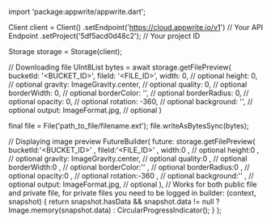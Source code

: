 import 'package:appwrite/appwrite.dart';

Client client = Client()
    .setEndpoint('https://cloud.appwrite.io/v1') // Your API Endpoint
    .setProject('5df5acd0d48c2'); // Your project ID

Storage storage = Storage(client);

// Downloading file
UInt8List bytes = await storage.getFilePreview(
    bucketId: '<BUCKET_ID>',
    fileId: '<FILE_ID>',
    width: 0, // optional
    height: 0, // optional
    gravity: ImageGravity.center, // optional
    quality: 0, // optional
    borderWidth: 0, // optional
    borderColor: '', // optional
    borderRadius: 0, // optional
    opacity: 0, // optional
    rotation: -360, // optional
    background: '', // optional
    output: ImageFormat.jpg, // optional
)

final file = File('path_to_file/filename.ext');
file.writeAsBytesSync(bytes);

// Displaying image preview
FutureBuilder(
    future: storage.getFilePreview(
    bucketId:'<BUCKET_ID>' ,
    fileId:'<FILE_ID>' ,
    width:0 , // optional
    height:0 , // optional
    gravity: ImageGravity.center, // optional
    quality:0 , // optional
    borderWidth:0 , // optional
    borderColor:'' , // optional
    borderRadius:0 , // optional
    opacity:0 , // optional
    rotation:-360 , // optional
    background:'' , // optional
    output: ImageFormat.jpg, // optional
), // Works for both public file and private file, for private files you need to be logged in
    builder: (context, snapshot) {
      return snapshot.hasData && snapshot.data != null
          ? Image.memory(snapshot.data)
          : CircularProgressIndicator();
    }
);
